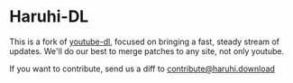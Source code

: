 # Haruhi-DL

This is a fork of [youtube-dl](https://yt-dl.org/), focused on bringing a fast, steady stream of updates. We'll do our best to merge patches to any site, not only youtube.

If you want to contribute, send us a diff to [contribute@haruhi.download](mailto:contribute@haruhi.download)